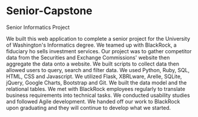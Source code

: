 Senior-Capstone
===============

Senior Informatics Project 

We built this web application to complete a senior project for the University of Washington's Informatics degree. We teamed up with BlackRock, a fiduciary ho sells investment services. Our project was to gather competitor data from the Securities and Exchange Commissions' website then aggregate the data onto a website. We built
scripts to collect data then allowed users to query, search and filter data. We used Python, Ruby, SQL, HTML, CSS and Javascript. We utilized Flask, XBRLware, Arelle, SQLite, jQuery, Google Charts, Bootstrap and Git. We built the data model and the relational tables. We met with BlackRock employees regularly to translate business requirements into technical tasks. We conducted usability studies and followed Agile development. We handed off our work to BlackRock upon graduating and they will continue to develop what we started.
